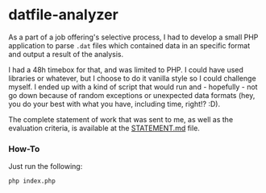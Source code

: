 # datfile-analyzer

As a part of a job offering's selective process, I had to develop a small PHP application to parse `.dat` files which contained data in an specific format and output a result of the analysis.

I had a 48h timebox for that, and was limited to PHP. I could have used libraries or whatever, but I choose to do it vanilla style so I could challenge myself. I ended up with a kind of script that would run and - hopefully - not go down because of random exceptions or unexpected data formats (hey, you do your best with what you have, including time, right!? :D).

The complete statement of work that was sent to me, as well as the evaluation criteria, is available at the [STATEMENT.md](/STATEMENT.md) file.

### How-To

Just run the following:
```
php index.php
```
